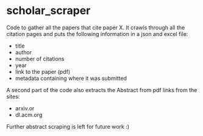 # scholar_scraper

Code to gather all the papers that cite paper X. 
It crawls through all the citation pages and puts the following information in a json and excel file:
- title
- author
- number of citations
- year
- link to the paper (pdf)
- metadata containing where it was submitted


A second part of the code also extracts the Abstract from pdf links from the sites:
- arxiv.or
- dl.acm.org

Further abstract scraping is left for future work :) 
